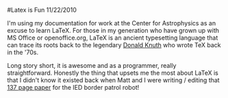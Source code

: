 #Latex is Fun
11/22/2010

I'm using my documentation for work at the Center for Astrophysics as an excuse to learn LaTeX. For those in my generation who have grown up with MS Office or openoffice.org, LaTeX is an ancient typesetting language that can trace its roots back to the legendary [Donald Knuth](http://en.wikipedia.org/wiki/Donald_Knuth) who wrote TeX back in the '70s.

Long story short, it is awesome and as a programmer, really straightforward. Honestly the thing that upsets me the most about LaTeX is that I didn't know it existed back when Matt and I were writing / editing that [137 page paper]({{wr}}static/misc/IED_tech_report_final.pdf) for the IED border patrol robot!
